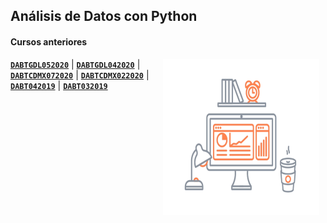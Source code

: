 ## Análisis de Datos con Python
#### Cursos anteriores

<img src="../imagenes/image.gif" align="right" height="250" width="250" hspace="10">

[**`DABTGDL052020`**](DABTGDL052020.md) | [**`DABTGDL042020`**](https://github.com/manu-msr/adp102020) | [**`DABTCDMX072020`**](https://github.com/manu-msr/adp092020) | [**`DABTCDMX022020`**](https://github.com/manu-msr/adp03/) | [**`DABT042019`**](https://github.com/manu-msr/adp02) | [**`DABT032019`**](https://github.com/manu-msr/adp032019)
